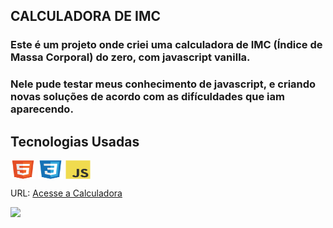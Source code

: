 ## CALCULADORA DE IMC

### Este é um projeto onde criei uma calculadora de IMC (Índice de Massa Corporal) do zero, com javascript vanilla.

### Nele pude testar meus conhecimento de javascript, e criando novas soluções de acordo com as difículdades que iam aparecendo.

## Tecnologias Usadas
<img align="center" alt="Ribeiro-JS" height="30" width="40" src="https://raw.githubusercontent.com/devicons/devicon/master/icons/html5/html5-original.svg">
<img align="center" alt="Ribeiro-JS" height="30" width="40" src="https://raw.githubusercontent.com/devicons/devicon/master/icons/css3/css3-original.svg">
<img align="center" alt="Ribeiro-JS" height="30" width="40" src="https://raw.githubusercontent.com/devicons/devicon/master/icons/javascript/javascript-original.svg">

URL: <a href="https://aribeiroc.github.io/projeto_imc_calculator/" target="_blank">Acesse a Calculadora</a>

<img src="https://i.ibb.co/nMFhHHj/initial.png">
